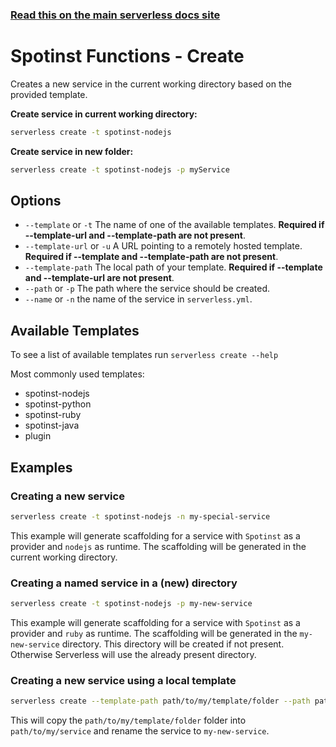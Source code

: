 <!--
title: Serverless Framework Commands - Spotinst Functions - Create
menuText: create
menuOrder: 2
description: Creates a new Service in your current working directory
layout: Doc
-->

<!-- DOCS-SITE-LINK:START automatically generated  -->

### [Read this on the main serverless docs site](https://www.serverless.com/framework/docs/providers/spotinst/cli-reference/create)

<!-- DOCS-SITE-LINK:END -->

# Spotinst Functions - Create

Creates a new service in the current working directory based on the provided template.

**Create service in current working directory:**

```bash
serverless create -t spotinst-nodejs
```

**Create service in new folder:**

```bash
serverless create -t spotinst-nodejs -p myService
```

## Options

- `--template` or `-t` The name of one of the available templates. **Required if --template-url and --template-path are not present**.
- `--template-url` or `-u` A URL pointing to a remotely hosted template. **Required if --template and --template-path are not present**.
- `--template-path` The local path of your template. **Required if --template and --template-url are not present**.
- `--path` or `-p` The path where the service should be created.
- `--name` or `-n` the name of the service in `serverless.yml`.

## Available Templates

To see a list of available templates run `serverless create --help`

Most commonly used templates:

- spotinst-nodejs
- spotinst-python
- spotinst-ruby
- spotinst-java
- plugin

<!--
- spotinst-java
- plugin
-->

## Examples

### Creating a new service

```bash
serverless create -t spotinst-nodejs -n my-special-service
```

This example will generate scaffolding for a service with `Spotinst` as a provider and `nodejs` as runtime. The scaffolding
will be generated in the current working directory.

### Creating a named service in a (new) directory

```bash
serverless create -t spotinst-nodejs -p my-new-service
```

This example will generate scaffolding for a service with `Spotinst` as a provider and `ruby` as runtime. The scaffolding
will be generated in the `my-new-service` directory. This directory will be created if not present. Otherwise Serverless
will use the already present directory.

### Creating a new service using a local template

```bash
serverless create --template-path path/to/my/template/folder --path path/to/my/service --name my-new-service
```

This will copy the `path/to/my/template/folder` folder into `path/to/my/service` and rename the service to `my-new-service`.
